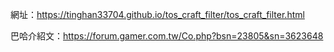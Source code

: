 網址：https://tinghan33704.github.io/tos_craft_filter/tos_craft_filter.html

巴哈介紹文：https://forum.gamer.com.tw/Co.php?bsn=23805&sn=3623648
